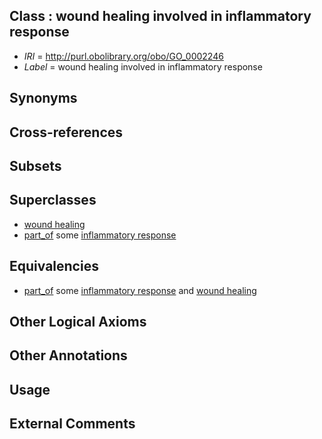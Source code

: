 
## Class : wound healing involved in inflammatory response

 * *IRI* = http://purl.obolibrary.org/obo/GO_0002246
 * *Label* = wound healing involved in inflammatory response

## Synonyms


## Cross-references


## Subsets


## Superclasses

 * [wound healing](../../GO/60/GO_0042060.md)
 * [part_of](../../BFO/50/BFO_0000050.md) some [inflammatory response](../../GO/54/GO_0006954.md)

## Equivalencies

 * [part_of](../../BFO/50/BFO_0000050.md) some [inflammatory response](../../GO/54/GO_0006954.md) and [wound healing](../../GO/60/GO_0042060.md)

## Other Logical Axioms


## Other Annotations


## Usage


## External Comments

